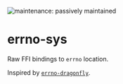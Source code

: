 ![maintenance: passively maintained](https://img.shields.io/badge/maintenance-passively--maintained-yellowgreen.svg)

# errno-sys

Raw FFI bindings to `errno` location.

Inspired by [`errno-dragonfly`](https://crates.io/crates/errno-dragonfly).
